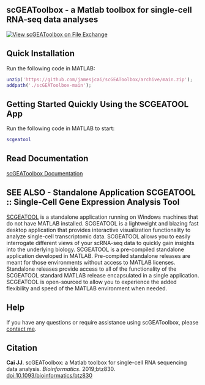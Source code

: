 scGEAToolbox - a Matlab toolbox for single-cell RNA-seq data analyses
---------------------------------------------------------------------

[![View scGEAToolbox on File Exchange](https://www.mathworks.com/matlabcentral/images/matlab-file-exchange.svg)](https://www.mathworks.com/matlabcentral/fileexchange/72917-scgeatoolbox)  

## Quick Installation
Run the following code in MATLAB:
```matlab
unzip('https://github.com/jamesjcai/scGEAToolbox/archive/main.zip');
addpath('./scGEAToolbox-main');
```
## Getting Started Quickly Using the SCGEATOOL App
Run the following code in MATLAB to start:
```matlab
scgeatool
```

## Read Documentation

[scGEAToolbox Documentation](https://scgeatoolbox.readthedocs.io/)

<!---
## To get started immediately, check out demo scripts:

* [Demo script 1](http://htmlpreview.github.io/?https://github.com/jamesjcai/scGEAToolbox/blob/main/demo_script1.html) Filter, Normalization and Batch Correction of Data
* [Demo script 2](http://htmlpreview.github.io/?https://github.com/jamesjcai/scGEAToolbox/blob/main/demo_script2.html) Feature Selection
* [Demo script 3](http://htmlpreview.github.io/?https://github.com/jamesjcai/scGEAToolbox/blob/main/demo_script3.html) Visualization
* [Demo script 4](http://htmlpreview.github.io/?https://github.com/jamesjcai/scGEAToolbox/blob/main/demo_script4.html) Clustering
* [Demo script 5](http://htmlpreview.github.io/?https://github.com/jamesjcai/scGEAToolbox/blob/main/demo_script5.html) Pseudotime Analysis and Gene Network 
* [Demo script 6](http://htmlpreview.github.io/?https://github.com/jamesjcai/scGEAToolbox/blob/main/demo_script6.html) DE Analysis and Marker Gene Identification

## GUI interface

After installing the toolbox, the main GUI can be run by calling `scGEApp`. 
![](https://github.com/jamesjcai/scGEAToolbox/blob/main/example_data/Fig_2.png?raw=true)
**Fig. 1. Screenshots of an execution of scGEApp -- the app interface of scGEAToolbox.** (a) Two example panels of the main GUI scGEApp; (b) A 3-D scatter plot showing genes whose position is determined by expression mean, CV and dropout rate; (c) A stem plot showing expression level of 50 selected genes across 2,000 cells: 1,000 in one state (blue) and the other 1,000 in the other state (red).

## Analytical workflow built with scGEAToolbox

![](https://github.com/jamesjcai/scGEAToolbox/blob/main/example_data/Fig_1.png?raw=true)  
**Fig. 2. A software workflow built with scGEAToolbox for single-cell gene regulatory network (scGRN) analyses.** High-dimensional scRNA-seq data is filtered, normalized, and used as input for two paths. The first is a combination of (A) dimension-ality reduction and (B) trajectory/psedotime analysis to provide pseudotime-series data. The second is using network inference algorithms to generate (C) a global, coarse GRN structure. The integration of results from the two paths produces (D) pseudotime-series scGRNs, which can be further analyzed through regulatory modeling using parameter estimation algorithms to infer (E) a refined dynamic scGRN.

## Interactive cell type annotation with scGEAToolbox (sc_celltype explorer)

[![scGEAToolbox sc_celltypeexplorer - interactive cell type annotation](https://img.youtube.com/vi/HRQiXX3Jwpg/0.jpg)](https://youtu.be/HRQiXX3Jwpg)
-->

## SEE ALSO - Standalone Application SCGEATOOL :: Single-Cell Gene Expression Analysis Tool

[SCGEATOOL](https://scgeatool.github.io/) is a standalone application running on Windows machines that do not have MATLAB installed. SCGEATOOL is a lightweight and blazing fast desktop application that provides interactive visualization functionality to analyze single-cell transcriptomic data. SCGEATOOL allows you to easily interrogate different views of your scRNA-seq data to quickly gain insights into the underlying biology. SCGEATOOL is a pre-compiled standalone application developed in MATLAB. Pre-compiled standalone releases are meant for those environments without access to MATLAB licenses. Standalone releases provide access to all of the functionality of the SCGEATOOL standard MATLAB release encapsulated in a single application. SCGEATOOL is open-sourced to allow you to experience the added flexibility and speed of the MATLAB environment when needed.

## Help

If you have any questions or require assistance using scGEAToolbox, please [contact me](https://scgeatool.github.io/#contact).

## Citation

**Cai JJ**. scGEAToolbox: a Matlab toolbox for single-cell RNA sequencing data analysis. *Bioinformatics*. 2019;btz830. [doi:10.1093/bioinformatics/btz830](https://doi.org/10.1093/bioinformatics/btz830)
